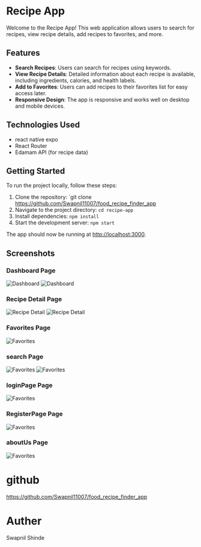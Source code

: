 # Recipe App

Welcome to the Recipe App! This web application allows users to search for recipes, view recipe details, add recipes to favorites, and more.

## Features

- **Search Recipes**: Users can search for recipes using keywords.
- **View Recipe Details**: Detailed information about each recipe is available, including ingredients, calories, and health labels.
- **Add to Favorites**: Users can add recipes to their favorites list for easy access later.
- **Responsive Design**: The app is responsive and works well on desktop and mobile devices.

## Technologies Used

- react native expo
- React Router
- Edamam API (for recipe data)

## Getting Started

To run the project locally, follow these steps:

1. Clone the repository: `git clone https://github.com/Swapnil11007/food_recipe_finder_app
2. Navigate to the project directory: `cd recipe-app`
3. Install dependencies: `npm install`
4. Start the development server: `npm start`

The app should now be running at [http://localhost:3000](http://localhost:3000).

## Screenshots

### Dashboard Page

![Dashboard](Screenshots/Dashboard.jpeg)  ![Dashboard](Screenshots/DashboardFav.jpeg)


### Recipe Detail Page

![Recipe Detail](Screenshots/RecipeDetail2.jpeg)  ![Recipe Detail](Screenshots/RecipeDetails.jpeg)
  

### Favorites Page

![Favorites](Screenshots/Fav.jpeg)

### search Page

![Favorites](Screenshots/Search.jpeg)    ![Favorites](Screenshots/Search1.jpeg)


### loginPage Page

![Favorites](Screenshots/login.jpeg)

### RegisterPage Page

![Favorites](Screenshots/Register.jpeg)

### aboutUs Page

![Favorites](Screenshots/AboutUs.jpeg)

# github

https://github.com/Swapnil11007/food_recipe_finder_app

# Auther

Swapnil Shinde
